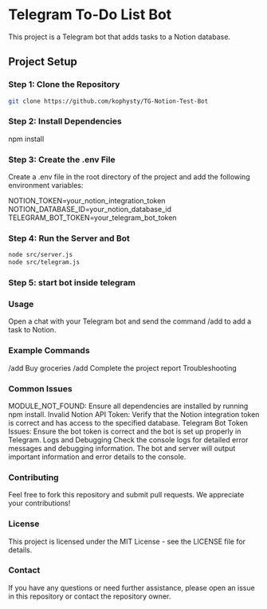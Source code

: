 # Telegram To-Do List Bot

This project is a Telegram bot that adds tasks to a Notion database.

## Project Setup

### Step 1: Clone the Repository

```bash
git clone https://github.com/kophysty/TG-Notion-Test-Bot
```

### Step 2: Install Dependencies
npm install

### Step 3: Create the .env File

Create a .env file in the root directory of the project and add the following environment variables:

NOTION_TOKEN=your_notion_integration_token
NOTION_DATABASE_ID=your_notion_database_id
TELEGRAM_BOT_TOKEN=your_telegram_bot_token

### Step 4: Run the Server and Bot

```bash
node src/server.js
node src/telegram.js
```

### Step 5: start bot inside telegram


### Usage

Open a chat with your Telegram bot and send the command /add <your task> to add a task to Notion.

### Example Commands
/add Buy groceries
/add Complete the project report
Troubleshooting

### Common Issues
MODULE_NOT_FOUND: Ensure all dependencies are installed by running npm install.
Invalid Notion API Token: Verify that the Notion integration token is correct and has access to the specified database.
Telegram Bot Token Issues: Ensure the bot token is correct and the bot is set up properly in Telegram.
Logs and Debugging
Check the console logs for detailed error messages and debugging information. The bot and server will output important information and error details to the console.

### Contributing
Feel free to fork this repository and submit pull requests. We appreciate your contributions!

### License
This project is licensed under the MIT License - see the LICENSE file for details.

### Contact
If you have any questions or need further assistance, please open an issue in this repository or contact the repository owner.

